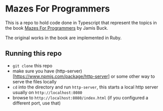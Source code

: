 # Mazes For Programmers

This is a repo to hold code done in Typescript that represent the topics in the
book [Mazes For Programmers](https://pragprog.com/book/jbmaze/mazes-for-programmers)
by Jamis Buck.

The original works in the book are implemented in Ruby.

## Running this repo
* `git clone` this repo
* make sure you have (http-server)[https://www.npmjs.com/package/http-server] or some other way to serve the files locally
* `cd` into the directory and run `http-server`, this starts a local http server usually on `http://localhost:8080`
* browse to `http://localhost:8080/index.html` (if you configured a different port, use that)
